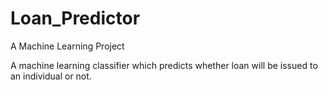 # Loan_Predictor
A Machine Learning Project 

A machine learning classifier which predicts whether loan will be issued to an individual or not.
